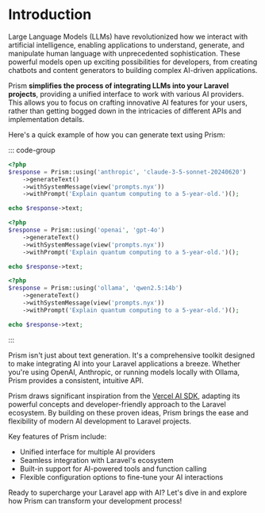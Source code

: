 # Introduction

Large Language Models (LLMs) have revolutionized how we interact with artificial intelligence, enabling applications to understand, generate, and manipulate human language with unprecedented sophistication. These powerful models open up exciting possibilities for developers, from creating chatbots and content generators to building complex AI-driven applications.

Prism **simplifies the process of integrating LLMs into your Laravel projects**, providing a unified interface to work with various AI providers. This allows you to focus on crafting innovative AI features for your users, rather than getting bogged down in the intricacies of different APIs and implementation details.

Here's a quick example of how you can generate text using Prism:

::: code-group
```php [Anthropic]
<?php
$response = Prism::using('anthropic', 'claude-3-5-sonnet-20240620')
    ->generateText()
    ->withSystemMessage(view('prompts.nyx'))
    ->withPrompt('Explain quantum computing to a 5-year-old.')();

echo $response->text;
```

```php [OpenAI]
<?php
$response = Prism::using('openai', 'gpt-4o')
    ->generateText()
    ->withSystemMessage(view('prompts.nyx'))
    ->withPrompt('Explain quantum computing to a 5-year-old.')();

echo $response->text;
```

```php [Ollama]
<?php
$response = Prism::using('ollama', 'qwen2.5:14b')
    ->generateText()
    ->withSystemMessage(view('prompts.nyx'))
    ->withPrompt('Explain quantum computing to a 5-year-old.')();

echo $response->text;
```
:::

Prism isn't just about text generation. It's a comprehensive toolkit designed to make integrating AI into your Laravel applications a breeze. Whether you're using OpenAI, Anthropic, or running models locally with Ollama, Prism provides a consistent, intuitive API.

Prism draws significant inspiration from the [Vercel AI SDK](https://sdk.vercel.ai/docs/ai-sdk-core), adapting its powerful concepts and developer-friendly approach to the Laravel ecosystem. By building on these proven ideas, Prism brings the ease and flexibility of modern AI development to Laravel projects.

Key features of Prism include:

- Unified interface for multiple AI providers
- Seamless integration with Laravel's ecosystem
- Built-in support for AI-powered tools and function calling
- Flexible configuration options to fine-tune your AI interactions

Ready to supercharge your Laravel app with AI? Let's dive in and explore how Prism can transform your development process!
